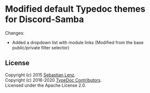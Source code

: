 # Modified default Typedoc themes for Discord-Samba

Changes:

-   Added a dropdown list with module links (Modified from the base public/private filter selector)

## License

Copyright (c) 2015 [Sebastian Lenz](http://www.sebastian-lenz.de).<br>
Copyright (c) 2016-2020 [TypeDoc Contributors](https://github.com/TypeStrong/typedoc/graphs/contributors).<br>
Licensed under the Apache License 2.0.
